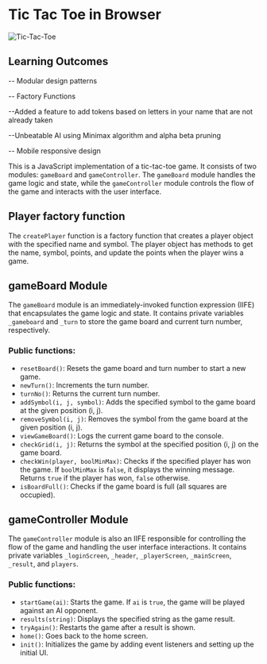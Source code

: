 # Tic Tac Toe in Browser
![Tic-Tac-Toe](images/tic-tac-toe.gif)



Learning Outcomes
--------------------

-- Modular design patterns

-- Factory Functions 

--Added a feature to add tokens based on letters in your name that are not already taken

--Unbeatable AI using Minimax algorithm and alpha beta pruning

-- Mobile responsive design




This is a JavaScript implementation of a tic-tac-toe game. It consists of two modules: `gameBoard` and `gameController`. The `gameBoard` module handles the game logic and state, while the `gameController` module controls the flow of the game and interacts with the user interface.

## Player factory function

The `createPlayer` function is a factory function that creates a player object with the specified name and symbol. The player object has methods to get the name, symbol, points, and update the points when the player wins a game.

## gameBoard Module

The `gameBoard` module is an immediately-invoked function expression (IIFE) that encapsulates the game logic and state. It contains private variables `_gameboard` and `_turn` to store the game board and current turn number, respectively.

### Public functions:

- `resetBoard()`: Resets the game board and turn number to start a new game.
- `newTurn()`: Increments the turn number.
- `turnNo()`: Returns the current turn number.
- `addSymbol(i, j, symbol)`: Adds the specified symbol to the game board at the given position (i, j).
- `removeSymbol(i, j)`: Removes the symbol from the game board at the given position (i, j).
- `viewGameBoard()`: Logs the current game board to the console.
- `checkGrid(i, j)`: Returns the symbol at the specified position (i, j) on the game board.
- `checkWin(player, boolMinMax)`: Checks if the specified player has won the game. If `boolMinMax` is `false`, it displays the winning message. Returns `true` if the player has won, `false` otherwise.
- `isBoardFull()`: Checks if the game board is full (all squares are occupied).
  
## gameController Module

The `gameController` module is also an IIFE responsible for controlling the flow of the game and handling the user interface interactions. It contains private variables `_loginScreen`, `_header`, `_playerScreen`, `_mainScreen`, `_result`, and `players`.

### Public functions:

- `startGame(ai)`: Starts the game. If `ai` is `true`, the game will be played against an AI opponent.
- `results(string)`: Displays the specified string as the game result.
- `tryAgain()`: Restarts the game after a result is shown.
- `home()`: Goes back to the home screen.
- `init()`: Initializes the game by adding event listeners and setting up the initial UI.
